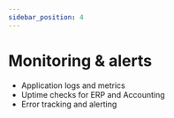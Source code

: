 ```yaml
---
sidebar_position: 4
---
```


# Monitoring & alerts

- Application logs and metrics
- Uptime checks for ERP and Accounting
- Error tracking and alerting

